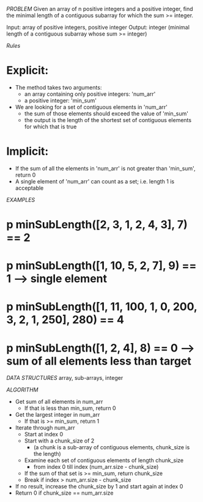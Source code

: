 

*PROBLEM*
Given an array of n positive integers and a positive integer, find the minimal length of a contiguous subarray for which the sum >= integer.

  Input: array of positive integers, positive integer
  Output: integer (minimal length of a contiguous subarray whose sum >= integer)

*Rules*
# Explicit:
- The method takes two arguments:
  - an array containing only positive integers: 'num_arr'
  - a positive integer: 'min_sum'
- We are looking for a set of contiguous elements in 'num_arr'
  - the sum of those elements should exceed the value of 'min_sum'
  - the output is the length of the shortest set of contiguous elements for which that is true
# Implicit:
- If the sum of all the elements in 'num_arr' is not greater than 'min_sum', return 0
- A single element of 'num_arr' can count as a set; i.e. length 1 is acceptable


*EXAMPLES*
# p minSubLength([2, 3, 1, 2, 4, 3], 7) == 2
# p minSubLength([1, 10, 5, 2, 7], 9) == 1 --> single element
# p minSubLength([1, 11, 100, 1, 0, 200, 3, 2, 1, 250], 280) == 4
# p minSubLength([1, 2, 4], 8) == 0 --> sum of all elements less than target

*DATA STRUCTURES*
array, sub-arrays, integer

*ALGORITHM*
- Get sum of all elements in num_arr
  - If that is less than min_sum, return 0
- Get the largest integer in num_arr
  - If that is >= min_sum, return 1
- Iterate through num_arr
  - Start at index 0
  - Start with a chunk_size of 2
    - (a chunk is a sub-array of contiguous elements, chunk_size is the length)
  - Examine each set of contiguous elements of length chunk_size
    - from index 0 till index (num_arr.size - chunk_size)
  - If the sum of that set is >= min_sum, return chunk_size
  - Break if index > num_arr.size - chunk_size
- If no result, increase the chunk_size by 1 and start again at index 0
- Return 0 if chunk_size == num_arr.size